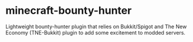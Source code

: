 # minecraft-bounty-hunter
Lightweight bounty-hunter plugin that relies on Bukkit/Spigot and The New Economy (TNE-Bukkit) plugin to add some excitement to modded servers. 
